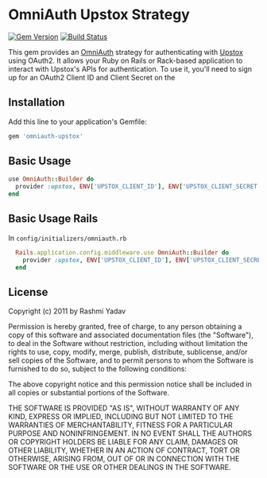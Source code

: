 # OmniAuth Upstox Strategy

[![Gem Version](https://badge.fury.io/rb/omniauth-upstox.svg)](https://rubygems.org/gems/omniauth-upstox)
[![Build Status](https://github.com/raysrashmi/omniauth-upstox/actions/workflows/test.yml/badge.svg)](https://github.com/raysrashmi/omniauth-upstox/actions)

This gem provides an [OmniAuth](https://github.com/omniauth/omniauth) strategy for authenticating with [Upstox](https://upstox.com) using OAuth2. It allows your Ruby on Rails or Rack-based application to interact with Upstox's APIs for authentication.
To use it, you'll need to sign up for an OAuth2 Client ID and Client Secret
on the

## Installation

Add this line to your application's Gemfile:

```ruby
gem 'omniauth-upstox'
```


## Basic Usage

```ruby
use OmniAuth::Builder do
  provider :upstox, ENV['UPSTOX_CLIENT_ID'], ENV['UPSTOX_CLIENT_SECRET'], redirect_uri: 'http://localhost:3001/auth/upstox/callback'
end
```


## Basic Usage Rails

In `config/initializers/omniauth.rb`

```ruby
  Rails.application.config.middleware.use OmniAuth::Builder do
    provider :upstox, ENV['UPSTOX_CLIENT_ID'], ENV['UPSTOX_CLIENT_SECRET'], redirect_uri: 'http://localhost:3001/auth/upstox/callback'
  end
```

## License

Copyright (c) 2011 by Rashmi Yadav

Permission is hereby granted, free of charge, to any person obtaining a copy of this software and associated documentation files (the "Software"), to deal in the Software without restriction, including without limitation the rights to use, copy, modify, merge, publish, distribute, sublicense, and/or sell copies of the Software, and to permit persons to whom the Software is furnished to do so, subject to the following conditions:

The above copyright notice and this permission notice shall be included in all copies or substantial portions of the Software.

THE SOFTWARE IS PROVIDED "AS IS", WITHOUT WARRANTY OF ANY KIND, EXPRESS OR IMPLIED, INCLUDING BUT NOT LIMITED TO THE WARRANTIES OF MERCHANTABILITY, FITNESS FOR A PARTICULAR PURPOSE AND NONINFRINGEMENT. IN NO EVENT SHALL THE AUTHORS OR COPYRIGHT HOLDERS BE LIABLE FOR ANY CLAIM, DAMAGES OR OTHER LIABILITY, WHETHER IN AN ACTION OF CONTRACT, TORT OR OTHERWISE, ARISING FROM, OUT OF OR IN CONNECTION WITH THE SOFTWARE OR THE USE OR OTHER DEALINGS IN THE SOFTWARE.
